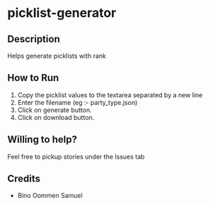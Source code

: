 # picklist-generator
## Description
Helps generate picklists with rank

## How to Run
1. Copy the picklist values to the textarea separated by a new line
2. Enter the filename (eg :- party_type.json)
3. Click on generate button.
4. Click on download button.

## Willing to help?
Feel free to pickup stories under the Issues tab

## Credits
* Bino Oommen Samuel

